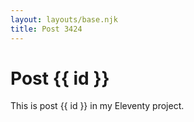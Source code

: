 ```yaml
---
layout: layouts/base.njk
title: Post 3424
---
```


# Post {{ id }}

This is post {{ id }} in my Eleventy project.
